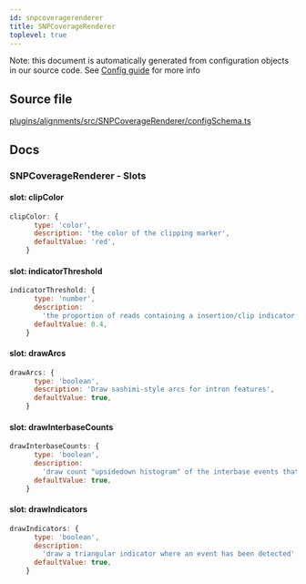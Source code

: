 ```yaml
---
id: snpcoveragerenderer
title: SNPCoverageRenderer
toplevel: true
---
```


Note: this document is automatically generated from configuration objects in our
source code. See [Config guide](/docs/config_guide) for more info

## Source file

[plugins/alignments/src/SNPCoverageRenderer/configSchema.ts](https://github.com/GMOD/jbrowse-components/blob/main/plugins/alignments/src/SNPCoverageRenderer/configSchema.ts)

## Docs

### SNPCoverageRenderer - Slots

#### slot: clipColor

```js
clipColor: {
      type: 'color',
      description: 'the color of the clipping marker',
      defaultValue: 'red',
    }
```

#### slot: indicatorThreshold

```js
indicatorThreshold: {
      type: 'number',
      description:
        'the proportion of reads containing a insertion/clip indicator',
      defaultValue: 0.4,
    }
```

#### slot: drawArcs

```js
drawArcs: {
      type: 'boolean',
      description: 'Draw sashimi-style arcs for intron features',
      defaultValue: true,
    }
```

#### slot: drawInterbaseCounts

```js
drawInterbaseCounts: {
      type: 'boolean',
      description:
        'draw count "upsidedown histogram" of the interbase events that don\'t contribute to the coverage count so are not drawn in the normal histogram',
      defaultValue: true,
    }
```

#### slot: drawIndicators

```js
drawIndicators: {
      type: 'boolean',
      description:
        'draw a triangular indicator where an event has been detected',
      defaultValue: true,
    }
```
